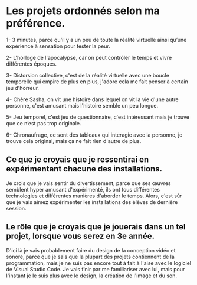 # Les projets ordonnés selon ma préférence.
1- 3 minutes, parce qu'il y a un peu de toute la réalité virtuelle ainsi qu’une expérience à sensation pour tester la peur.

2- L'horloge de l'apocalypse, car on peut contrôler le temps et vivre différentes époques.

3- Distorsion collective, c'est de la réalité virtuelle avec une boucle temporelle qui empire de plus en plus, j'adore cela me fait penser à certain jeu d'horreur.

4- Chère Sasha, on vit une histoire dans lequel on vit la vie d'une autre personne, c'est amusant mais l'histoire semble un peu longue.

5- Jeu temporel, c'est jeu de questionnaire, c'est intéressant mais je trouve que ce n’est pas trop originale.

6- Chronaufrage, ce sont des tableaux qui interagie avec la personne, je trouve cela original, mais ça ne fait rien d'autre de plus.

## Ce que je croyais que je ressentirai en expérimentant chacune des installations.
Je crois que je vais sentir du divertissement, parce que ses œuvres semblent hyper amusant d'expérimenté, ils ont tous différentes technologies et différentes manières d'aborder le temps. Alors, c'est sûr que je vais aimez expérimenter les installations des élèves de dernière session.

## Le rôle que je croyais que je jouerais dans un tel projet, lorsque vous serez en 3e année.
D'ici là je vais probablement faire du design de la conception vidéo et sonore, parce que je sais que la plupart des projets contiennent de la programmation, mais je ne suis pas encore tout à fait à l'aise avec le logiciel de Visual Studio Code. Je vais finir par me familiariser avec lui, mais pour l'instant je le suis plus avec le design, la création de l'image et du son.

